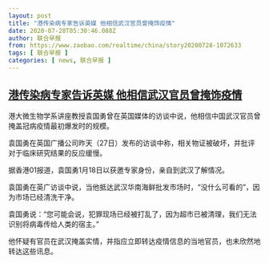 ```yaml
---
layout: post
title: "港传染病专家告诉英媒 他相信武汉官员曾掩饰疫情"
date: 2020-07-28T05:30:46.088Z
author: 联合早报
from: https://www.zaobao.com/realtime/china/story20200728-1072633
tags: [ 联合早报 ]
categories: [ news, 联合早报 ]
---
```

<!--1595942580000-->
[港传染病专家告诉英媒 他相信武汉官员曾掩饰疫情](https://www.zaobao.com/realtime/china/story20200728-1072633)
------

<div>
<p>港大微生物学系讲座教授袁国勇曾在英国媒体的访谈中说，他相信中国武汉官员曾掩盖冠病疫情最初爆发时的规模。</p><p>袁国勇在英国广播公司昨天（27日）发布的访谈中称，相关物证被破坏，并批评对于临床研究结果的反应缓慢。</p><p>据香港01报道，袁国勇1月18日以获邀专家身份，亲自到武汉了解情况。</p><section id="imu"><div id="dfp-ad-imu1-wrapper" class="dfp-tag-wrapper"><div id="dfp-ad-imu1" class="dfp-tag-wrapper"></div></div></section><p>袁国勇在英广访谈中说，当他抵达武汉华南海鲜批发市场时，“没什么可看的”，因为市场已经清洗干净。</p><p>袁国勇说：“您可能会说，犯罪现场已经被打乱了，因为超市已被清理，我们无法识别将病毒传给人类的宿主。”</p><p>他怀疑有官员在武汉掩盖实情，并指应立即转达疫情信息的当地官员，也未欣然地转达这些讯息。</p><div id="innity-in-post"></div><div id="dfp-ad-midarticlespecial-wrapper" class="dfp-tag-wrapper"><div id="dfp-ad-midarticlespecial" class="dfp-tag-wrapper"></div></div>
</div>
